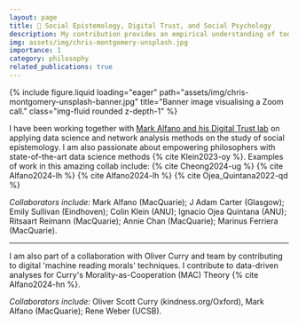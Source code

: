 ```yaml
---
layout: page
title: 🤝 Social Epistemology, Digital Trust, and Social Psychology
description: My contribution provides an empirical understanding of today's social media landscape through the lens of social epistemology.
img: assets/img/chris-montgomery-unsplash.jpg
importance: 1
category: philosophy
related_publications: true
---
```



<div class="row">
    <div class="col-sm mt-3 mt-md-0">
        {% include figure.liquid loading="eager" path="assets/img/chris-montgomery-unsplash-banner.jpg" title="Banner image visualising a Zoom call." class="img-fluid rounded z-depth-1" %}
    </div>
</div>

I have been working together with [Mark Alfano and his Digital Trust lab](https://www.digitaltrustresearch.com/) on applying data science and network analysis methods on the study of social epistemology. I am also passionate about empowering philosophers with state-of-the-art data science methods {% cite Klein2023-oy %}.
Examples of work in this amazing collab include: {% cite Cheong2024-ug %} {% cite Alfano2024-lh %}  {% cite Alfano2024-lh %}  {% cite Ojea_Quintana2022-qd %}

*Collaborators include:* Mark Alfano (MacQuarie); J Adam Carter (Glasgow); Emily Sullivan (Eindhoven); Colin Klein (ANU); Ignacio Ojea Quintana (ANU); Ritsaart Reimann (MacQuarie); Annie Chan (MacQuarie); Marinus Ferriera (MacQuarie).

<hr/>

I am also part of a collaboration with Oliver Curry and team by contributing to digital 'machine reading morals' techniques. I contribute to data-driven analyses for Curry's Morality-as-Cooperation (MAC) Theory {% cite Alfano2024-hn %}.

*Collaborators include:* Oliver Scott Curry (kindness.org/Oxford), Mark Alfano (MacQuarie); Rene Weber (UCSB). 
